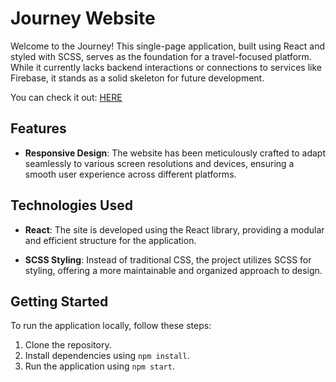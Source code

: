 # Journey Website

Welcome to the Journey! This single-page application, built using React and styled with SCSS, serves as the foundation for a travel-focused platform. While it currently lacks backend interactions or connections to services like Firebase, it stands as a solid skeleton for future development.

You can check it out: [HERE](https://journey-omega.vercel.app/)

## Features

- **Responsive Design**: The website has been meticulously crafted to adapt seamlessly to various screen resolutions and devices, ensuring a smooth user experience across different platforms.

## Technologies Used

- **React**: The site is developed using the React library, providing a modular and efficient structure for the application.
  
- **SCSS Styling**: Instead of traditional CSS, the project utilizes SCSS for styling, offering a more maintainable and organized approach to design.

## Getting Started

To run the application locally, follow these steps:

1. Clone the repository.
2. Install dependencies using `npm install`.
3. Run the application using `npm start`.
